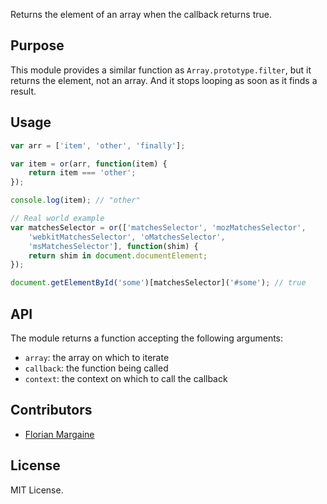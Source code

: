 Returns the element of an array when the callback returns true.

Purpose
---

This module provides a similar function as `Array.prototype.filter`, but
it returns the element, not an array. And it stops looping as soon as it
finds a result.

Usage
---

```javascript
var arr = ['item', 'other', 'finally'];

var item = or(arr, function(item) {
    return item === 'other';
});

console.log(item); // "other"

// Real world example
var matchesSelector = or(['matchesSelector', 'mozMatchesSelector',
    'webkitMatchesSelector', 'oMatchesSelector',
    'msMatchesSelector'], function(shim) {
    return shim in document.documentElement;
});

document.getElementById('some')[matchesSelector]('#some'); // true
```

API
---

The module returns a function accepting the following arguments:

- `array`: the array on which to iterate
- `callback`: the function being called
- `context`: the context on which to call the callback

Contributors
---

- [Florian Margaine](http://margaine.com)

License
---

MIT License.